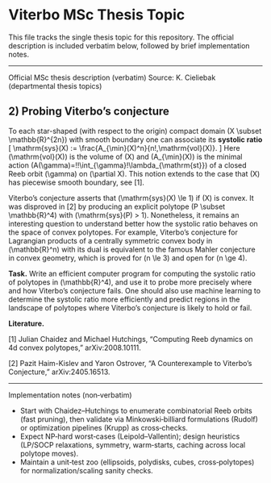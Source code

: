 # Viterbo MSc Thesis Topic

This file tracks the single thesis topic for this repository. The official description is included verbatim below, followed by brief implementation notes.

---

Official MSc thesis description (verbatim)
Source: K. Cieliebak (departmental thesis topics)

## 2) Probing Viterbo’s conjecture

To each star-shaped (with respect to the origin) compact domain \(X \subset \mathbb{R}^{2n}\) with smooth boundary one can associate its **systolic ratio**
\[
\mathrm{sys}(X) := \frac{A_{\min}(X)^n}{n!\,\mathrm{vol}(X)}.
\]
Here \(\mathrm{vol}(X)\) is the volume of \(X\) and \(A_{\min}(X)\) is the minimal action \(A(\gamma)=\!\!\int_{\gamma}\!\lambda_{\mathrm{st}}\) of a closed Reeb orbit \(\gamma\) on \(\partial X\). This notion extends to the case that \(X\) has piecewise smooth boundary, see [1].

Viterbo’s conjecture asserts that \(\mathrm{sys}(X) \le 1\) if \(X\) is convex. It was disproved in [2] by producing an explicit polytope \(P \subset \mathbb{R}^4\) with \(\mathrm{sys}(P) > 1\). Nonetheless, it remains an interesting question to understand better how the systolic ratio behaves on the space of convex polytopes. For example, Viterbo’s conjecture for Lagrangian products of a centrally symmetric convex body in \(\mathbb{R}^n\) with its dual is equivalent to the famous Mahler conjecture in convex geometry, which is proved for \(n \le 3\) and open for \(n \ge 4\).

**Task.** Write an efficient computer program for computing the systolic ratio of polytopes in \(\mathbb{R}^4\), and use it to probe more precisely where and how Viterbo’s conjecture fails. One should also use machine learning to determine the systolic ratio more efficiently and predict regions in the landscape of polytopes where Viterbo’s conjecture is likely to hold or fail.

**Literature.**

[1] Julian Chaidez and Michael Hutchings, “Computing Reeb dynamics on 4d convex polytopes,” arXiv:2008.10111.

[2] Pazit Haim-Kislev and Yaron Ostrover, “A Counterexample to Viterbo’s Conjecture,” arXiv:2405.16513.

---

Implementation notes (non‑verbatim)

- Start with Chaidez–Hutchings to enumerate combinatorial Reeb orbits (fast pruning), then validate via Minkowski‑billiard formulations (Rudolf) or optimization pipelines (Krupp) as cross‑checks.
- Expect NP‑hard worst‑cases (Leipold–Vallentin); design heuristics (LP/SOCP relaxations, symmetry, warm‑starts, caching across local polytope moves).
- Maintain a unit‑test zoo (ellipsoids, polydisks, cubes, cross‑polytopes) for normalization/scaling sanity checks.
